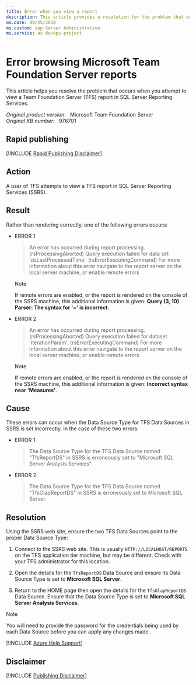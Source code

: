 ```yaml
---
title: Error when you view a report
description: This article provides a resolution for the problem that occurs when you attempt to view a TFS report in SQL Server Reporting Services.
ms.date: 09/25/2020
ms.custom: sap:Server Administration
ms.service: az-devops-project
---
```

# Error browsing Microsoft Team Foundation Server reports

This article helps you resolve the problem that occurs when you attempt to view a Team Foundation Server (TFS) report in SQL Server Reporting Services.

_Original product version:_ &nbsp; Microsoft Team Foundation Server  
_Original KB number:_ &nbsp; 976701

## Rapid publishing

[!INCLUDE [Rapid Publishing Disclaimer](../../includes/rapid-publishing-disclaimer.md)]

## Action

A user of TFS attempts to view a TFS report in SQL Server Reporting Services (SSRS).

## Result

Rather than rendering correctly, one of the following errors occurs:

- ERROR 1

  > An error has occurred during report processing. (rsProcessingAborted)
Query execution failed for data set 'dsLastProcessedTime'. (rsErrorExecutingCommand)
For more information about this error navigate to the report server on the local server machine, or enable remote errors

  > [!NOTE]
  > If remote errors are enabled, or the report is rendered on the console of the SSRS machine, this additional information is given: **Query (3, 10) Parser: The syntax for '=' is incorrect**.

- ERROR 2

  > An error has occurred during report processing. (rsProcessingAborted)
Query execution failed for dataset 'IterationParam'. (rsErrorExecutingCommand)
For more information about this error navigate to the report server on the local server machine, or enable remote errors

  > [!NOTE]
  > If remote errors are enabled, or the report is rendered on the console of the SSRS machine, this additional information is given: **Incorrect syntax near 'Measures'**.

## Cause

These errors can occur when the Data Source Type for TFS Data Sources in SSRS is set incorrectly. In the case of these two errors:

- ERROR 1

  > The Data Source Type for the TFS Data Source named "TfsReportDS" in SSRS is erroneously set to "Microsoft SQL Server Analysis Services".

- ERROR 2

  > The Data Source Type for the TFS Data Source named "TfsOlapReportDS" in SSRS is erroneously set to Microsoft SQL Server.

## Resolution

Using the SSRS web site, ensure the two TFS Data Sources point to the proper Data Source Type:

1. Connect to the SSRS web site. This is usually `HTTP://LOCALHOST/REPORTS` on the TFS application tier machine, but may be different. Check with your TFS administrator for this location.

2. Open the details for the `TfsReportDS` Data Source and ensure its Data Source Type is set to **Microsoft SQL Server**.

3. Return to the HOME page then open the details for the `TfsOlapReportDS` Data Source. Ensure that the Data Source Type is set to **Microsoft SQL Server Analysis Services**.

> [!NOTE]
> You will need to provide the password for the credentials being used by each Data Source before you can apply any changes made.

[!INCLUDE [Azure Help Support](../../includes/azure-help-support.md)]

## Disclaimer

[!INCLUDE [Publishing Disclaimer](../../includes/publishing-disclaimer.md)]
